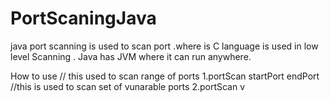 # PortScaningJava

java port scanning is used to scan port .where is C language is used in low level Scanning .
Java has JVM where it can run anywhere.

How to use
// this used to scan range of ports
1.portScan startPort endPort
//this is used to scan set of vunarable ports
2.portScan v
